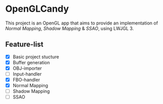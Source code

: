 # OpenGLCandy
This project is an OpenGL app that aims to provide an implementation of *Normal Mapping*, *Shadow Mapping* & *SSAO*, using LWJGL 3.

## Feature-list
- [X] Basic project stucture
- [X] Buffer generation
- [X] OBJ-importer
- [ ] Input-handler
- [X] FBO-handler
- [X] Normal Mapping
- [ ] Shadow Mapping
- [ ] SSAO
